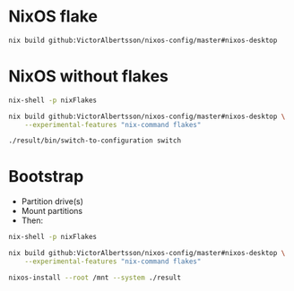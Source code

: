 # NixOS flake

```bash
nix build github:VictorAlbertsson/nixos-config/master#nixos-desktop
```

# NixOS without flakes

```bash
nix-shell -p nixFlakes
```
```bash
nix build github:VictorAlbertsson/nixos-config/master#nixos-desktop \
    --experimental-features "nix-command flakes"
```
```bash
./result/bin/switch-to-configuration switch
```

# Bootstrap

- Partition drive(s)
- Mount partitions
- Then:

```bash
nix-shell -p nixFlakes
```
```bash
nix build github:VictorAlbertsson/nixos-config/master#nixos-desktop \
    --experimental-features "nix-command flakes"
```
```bash
nixos-install --root /mnt --system ./result
```
